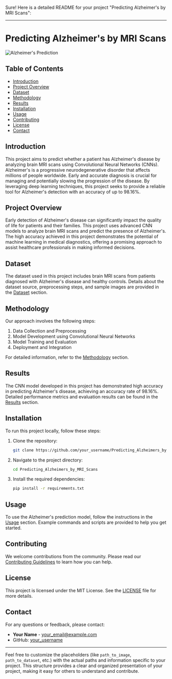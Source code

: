 Sure! Here is a detailed README for your project "Predicting Alzheimer's by MRI Scans":

---

# Predicting Alzheimer's by MRI Scans

![Alzheimer's Prediction](path_to_image.jpg)

## Table of Contents
- [Introduction](#introduction)
- [Project Overview](#project-overview)
- [Dataset](#dataset)
- [Methodology](#methodology)
- [Results](#results)
- [Installation](#installation)
- [Usage](#usage)
- [Contributing](#contributing)
- [License](#license)
- [Contact](#contact)

## Introduction
This project aims to predict whether a patient has Alzheimer's disease by analyzing brain MRI scans using Convolutional Neural Networks (CNNs). Alzheimer's is a progressive neurodegenerative disorder that affects millions of people worldwide. Early and accurate diagnosis is crucial for managing and potentially slowing the progression of the disease. By leveraging deep learning techniques, this project seeks to provide a reliable tool for Alzheimer's detection with an accuracy of up to 98.16%.

## Project Overview
Early detection of Alzheimer's disease can significantly impact the quality of life for patients and their families. This project uses advanced CNN models to analyze brain MRI scans and predict the presence of Alzheimer's. The high accuracy achieved in this project demonstrates the potential of machine learning in medical diagnostics, offering a promising approach to assist healthcare professionals in making informed decisions.

## Dataset
The dataset used in this project includes brain MRI scans from patients diagnosed with Alzheimer's disease and healthy controls. Details about the dataset source, preprocessing steps, and sample images are provided in the [Dataset](path_to_dataset) section.

## Methodology
Our approach involves the following steps:
1. Data Collection and Preprocessing
2. Model Development using Convolutional Neural Networks
3. Model Training and Evaluation
4. Deployment and Integration

For detailed information, refer to the [Methodology](path_to_methodology) section.

## Results
The CNN model developed in this project has demonstrated high accuracy in predicting Alzheimer's disease, achieving an accuracy rate of 98.16%. Detailed performance metrics and evaluation results can be found in the [Results](path_to_results) section.

## Installation
To run this project locally, follow these steps:
1. Clone the repository:
   ```bash
   git clone https://github.com/your_username/Predicting_Alzheimers_by_MRI_Scans.git
   ```
2. Navigate to the project directory:
   ```bash
   cd Predicting_Alzheimers_by_MRI_Scans
   ```
3. Install the required dependencies:
   ```bash
   pip install -r requirements.txt
   ```

## Usage
To use the Alzheimer's prediction model, follow the instructions in the [Usage](path_to_usage) section. Example commands and scripts are provided to help you get started.

## Contributing
We welcome contributions from the community. Please read our [Contributing Guidelines](path_to_contributing_guidelines) to learn how you can help.

## License
This project is licensed under the MIT License. See the [LICENSE](path_to_license) file for more details.

## Contact
For any questions or feedback, please contact:
- **Your Name** - [your_email@example.com](mailto:your_email@example.com)
- GitHub: [your_username](https://github.com/your_username)

---

Feel free to customize the placeholders (like `path_to_image`, `path_to_dataset`, etc.) with the actual paths and information specific to your project. This structure provides a clear and organized presentation of your project, making it easy for others to understand and contribute.

